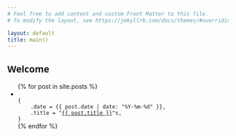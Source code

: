 ```yaml
---
# Feel free to add content and custom Front Matter to this file.
# To modify the layout, see https://jekyllrb.com/docs/themes/#overriding-theme-defaults

layout: default
title: main()
---
```


<section class="posts">

<h1 style="font-family: system-ui;">
Welcome
</h1>

<ul>
{% for post in site.posts %}
<li>
<code>
{
    .date = <time datetime="{{ post.date | date_to_xmlschema }}">{{ post.date | date: "%Y-%m-%d" }}</time>,
    .title = "<a href="{{ site.baseurl }}{{ post.url }}">{{ post.title }}</a>"s,
}
</code>

</li>
{% endfor %}
</ul>
</section>
